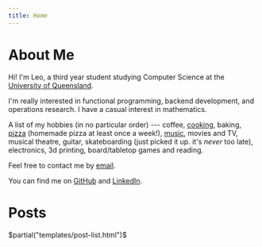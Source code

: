 ```yaml
---
title: Home
---
```


# About Me

Hi! I'm Leo, a third year student studying Computer Science at the [University of Queensland][uq].

I'm really interested in functional programming, backend development, and operations research. I have a casual
interest in mathematics.

A list of my hobbies (in no particular order) ---
coffee, [cooking][recipes], baking, [pizza][pizza] (homemade pizza at least once a week!), 
[music][music], movies and TV, musical theatre,
guitar, skateboarding (just picked it up. it's _never_ too late),
electronics, 3d printing, board/tabletop games and reading.


Feel free to contact me by [email][email].

You can find me on [GitHub][github] and [LinkedIn][linkedin].

# Posts

$partial("templates/post-list.html")$


[email]: mailto:leoorpilla3@gmail.com
[uq]: https://uq.edu.au/
[recipes]: #recipes
[pizza]: #pizza
[music]: #music
[github]: https://github.com/ldgrp
[linkedin]: https://linkedin.com/in/ldgrp

